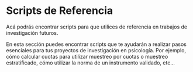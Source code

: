 # Scripts de Referencia

Acá podrás encontrar scripts para que utilices de referencia en trabajos de investigación futuros. 

En esta sección puedes encontrar scripts que te ayudarán a realizar pasos esenciales para tus proyectos de investigación en psicología. Por ejemplo, cómo calcular cuotas para utilizar muestreo por cuotas o muestreo estratificado, cómo utilizar la norma de un instrumento validado, etc...


